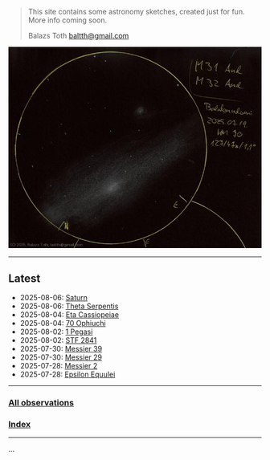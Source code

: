 
> This site contains some astronomy sketches, created just for fun.
> More info coming soon.
> 
> Balazs Toth
> baltth@gmail.com

![M31, M32](img/m31-m32-20250722.jpg)

---


## Latest

- 2025-08-06: [Saturn](obs/saturn-2025-08-06.md)
- 2025-08-06: [Theta Serpentis](obs/theta-ser-2025-08-06.md)
- 2025-08-04: [Eta Cassiopeiae](obs/eta-cas-2025-08-04.md)
- 2025-08-04: [70 Ophiuchi](obs/70-oph-2025-08-04.md)
- 2025-08-02: [1 Pegasi](obs/1-peg-2025-08-02.md)
- 2025-08-02: [STF 2841](obs/stf-2841-2025-08-02.md)
- 2025-07-30: [Messier 39](obs/m39-2025-07-30.md)
- 2025-07-30: [Messier 29](obs/m29-2025-07-30.md)
- 2025-07-28: [Messier 2](obs/m2-2025-07-28.md)
- 2025-07-28: [Epsilon Equulei](obs/epsilon-equ-2025-07-28.md)

---

### [All observations](pages/log.md)

### [Index](pages/obj_index.md)

---

...

